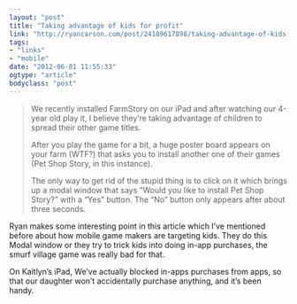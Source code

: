 ```yaml
---
layout: "post"
title: "Taking advantage of kids for profit"
link: "http://ryancarson.com/post/24189617898/taking-advantage-of-kids-for-profit"
tags: 
- "links"
- "mobile"
date: "2012-06-01 11:55:33"
ogtype: "article"
bodyclass: "post"
---
```


> We recently installed FarmStory on our iPad and after watching our 4-year old play it, I believe they’re taking advantage of children to spread their other game titles.
> 
> After you play the game for a bit, a huge poster board appears on your farm (WTF?) that asks you to install another one of their games (Pet Shop Story, in this instance). 
> 
> The only way to get rid of the stupid thing is to click on it which brings up a modal window that says “Would you like to install Pet Shop Story?” with a “Yes” button. The “No” button only appears after about three seconds.

Ryan makes some interesting point in this article which I’ve mentioned before about how mobile game makers are targeting kids. They do this Modal window or they try to trick kids into doing in-app purchases, the smurf village game was really bad for that.

On Kaitlyn’s iPad, We’ve actually blocked in-apps purchases from apps, so that our daughter won’t accidentally purchase anything, and it’s been handy.